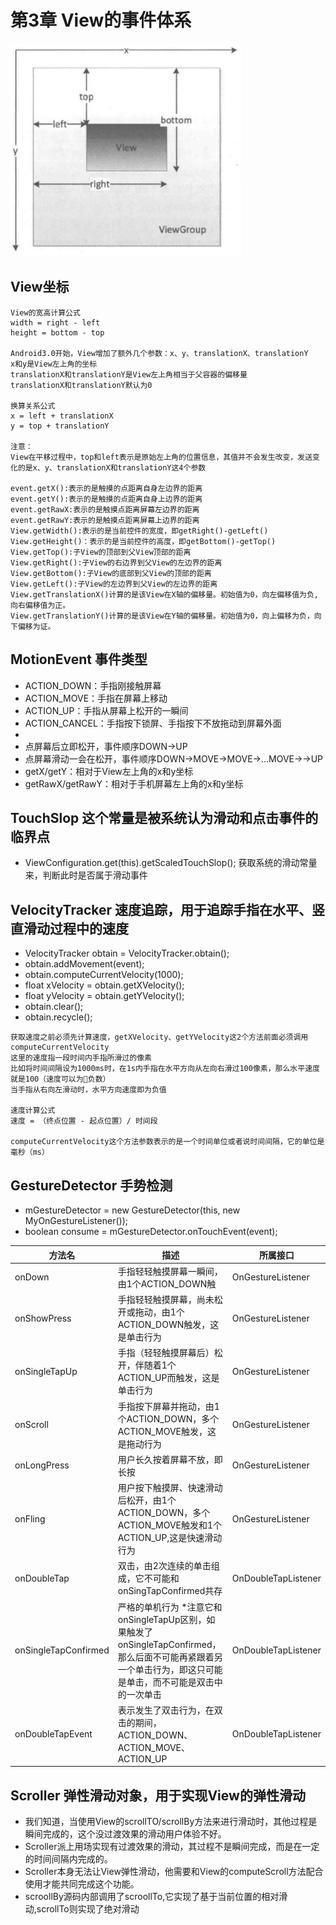 # 第3章 View的事件体系

![Image of 示例](https://raw.githubusercontent.com/why168/android-art-res/master/Chapter_3/art/1.png)

## View坐标
```
View的宽高计算公式
width = right - left
height = bottom - top

Android3.0开始，View增加了额外几个参数：x、y、translationX、translationY
x和y是View左上角的坐标
translationX和translationY是View左上角相当于父容器的偏移量
translationX和translationY默认为0

换算关系公式
x = left + translationX
y = top + translationY

注意：
View在平移过程中，top和left表示是原始左上角的位置信息，其值并不会发生改变，发送变化的是x、y、translationX和translationY这4个参数

event.getX():表示的是触摸的点距离自身左边界的距离 
event.getY():表示的是触摸的点距离自身上边界的距离
event.getRawX:表示的是触摸点距离屏幕左边界的距离
event.getRawY:表示的是触摸点距离屏幕上边界的距离 
View.getWidth():表示的是当前控件的宽度，即getRight()-getLeft()
View.getHeight()：表示的是当前控件的高度，即getBottom()-getTop() 
View.getTop():子View的顶部到父View顶部的距离
View.getRight():子View的右边界到父View的左边界的距离 
View.getBottom():子View的底部到父View的顶部的距离 
View.getLeft():子View的左边界到父View的左边界的距离 
View.getTranslationX()计算的是该View在X轴的偏移量。初始值为0，向左偏移值为负,向右偏移值为正。 
View.getTranslationY()计算的是该View在Y轴的偏移量。初始值为0，向上偏移为负，向下偏移为证。 
```

## MotionEvent 事件类型
* ACTION_DOWN：手指刚接触屏幕
* ACTION_MOVE：手指在屏幕上移动
* ACTION_UP：手指从屏幕上松开的一瞬间
* ACTION_CANCEL：手指按下锁屏、手指按下不放拖动到屏幕外面
* 
* 点屏幕后立即松开，事件顺序DOWN->UP
* 点屏幕滑动一会在松开，事件顺序DOWN->MOVE->MOVE->...MOVE->->UP
* getX/getY：相对于View左上角的x和y坐标
* getRawX/getRawY：相对于手机屏幕左上角的x和y坐标

## TouchSlop 这个常量是被系统认为滑动和点击事件的临界点
* ViewConfiguration.get(this).getScaledTouchSlop(); 获取系统的滑动常量来，判断此时是否属于滑动事件

## VelocityTracker 速度追踪，用于追踪手指在水平、竖直滑动过程中的速度
* VelocityTracker obtain = VelocityTracker.obtain();
* obtain.addMovement(event);
* obtain.computeCurrentVelocity(1000);
* float xVelocity = obtain.getXVelocity();
* float yVelocity = obtain.getYVelocity();
* obtain.clear();
* obtain.recycle();

```
获取速度之前必须先计算速度，getXVelocity、getYVelocity这2个方法前面必须调用computeCurrentVelocity
这里的速度指一段时间内手指所滑过的像素
比如将时间间隔设为1000ms时，在1s内手指在水平方向从左向右滑过100像素，那么水平速度就是100（速度可以为负数）
当手指从右向左滑动时，水平方向速度即为负值

速度计算公式
速度 = （终点位置 - 起点位置）/ 时间段

computeCurrentVelocity这个方法参数表示的是一个时间单位或者说时间间隔，它的单位是毫秒（ms）
```

## GestureDetector 手势检测

* mGestureDetector = new GestureDetector(this, new MyOnGestureListener());
* boolean consume = mGestureDetector.onTouchEvent(event);



方法名     | 描述                                  | 所属接口
--------  | ------------------------------------ | ------------------- |
onDown  | 手指轻轻触摸屏幕一瞬间，由1个ACTION_DOWN触  | OnGestureListener  |
onShowPress  | 手指轻轻触摸屏幕，尚未松开或拖动，由1个ACTION_DOWN触发，这是单击行为  | OnGestureListener  |
onSingleTapUp  | 手指（轻轻触摸屏幕后）松开，伴随着1个ACTION_UP而触发，这是单击行为  | OnGestureListener  |
onScroll  | 手指按下屏幕并拖动，由1个ACTION_DOWN，多个ACTION_MOVE触发，这是拖动行为  | OnGestureListener  |
onLongPress  | 用户长久按着屏幕不放，即长按  | OnGestureListener  |
onFling  | 用户按下触摸屏、快速滑动后松开，由1个ACTION_DOWN，多个ACTION_MOVE触发和1个ACTION_UP,这是快速滑动行为 | OnGestureListener  |
onDoubleTap  | 双击，由2次连续的单击组成，它不可能和onSingTapConfirmed共存 |  OnDoubleTapListener |
onSingleTapConfirmed  | 严格的单机行为 *注意它和onSingleTapUp区别，如果触发了onSingleTapConfirmed，那么后面不可能再紧跟着另一个单击行为，即这只可能是单击，而不可能是双击中的一次单击 | OnDoubleTapListener |
onDoubleTapEvent  | 表示发生了双击行为，在双击的期间，ACTION_DOWN、ACTION_MOVE、ACTION_UP | OnDoubleTapListener |


## Scroller 弹性滑动对象，用于实现View的弹性滑动

* 我们知道，当使用View的scrollTO/scrollBy方法来进行滑动时，其他过程是瞬间完成的，这个没过渡效果的滑动用户体验不好。
* Scroller派上用场实现有过渡效果的滑动，其过程不是瞬间完成，而是在一定的时间间隔内完成的。
* Scroller本身无法让View弹性滑动，他需要和View的computeScroll方法配合使用才能共同完成这个功能。
* scroollBy源码内部调用了scroollTo,它实现了基于当前位置的相对滑动,scrollTo则实现了绝对滑动
